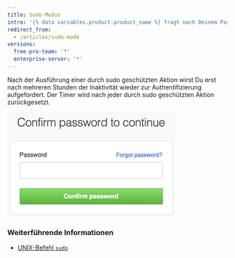```yaml
---
title: Sudo-Modus
intro: '{% data variables.product.product_name %} fragt nach Deinem Passwort, wenn Du Deine E-Mail-Adresse ändern, Drittanbieteranwendungen autorisieren, neue öffentliche Schlüssel hinzufügen oder andere *durch sudo geschützte* Aktionen ausführen möchtest.'
redirect_from:
  - /articles/sudo-mode
versions:
  free-pro-team: '*'
  enterprise-server: '*'
---
```


Nach der Ausführung einer durch sudo geschützten Aktion wirst Du erst nach mehreren Stunden der Inaktivität wieder zur Authentifizierung aufgefordert. Der Timer wird nach jeder durch sudo geschützten Aktion zurückgesetzt.

![Dialogfeld für den sudo-Modus](/assets/images/help/settings/sudo_mode_popup.png)

### Weiterführende Informationen

- [UNIX-Befehl `sudo`](http://en.wikipedia.org/wiki/Sudo)
